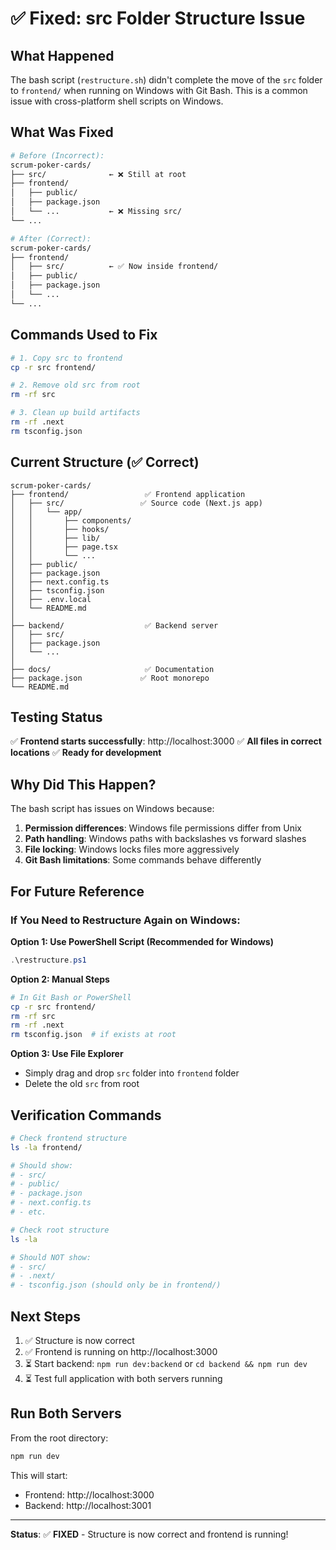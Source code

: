 # ✅ Fixed: src Folder Structure Issue

## What Happened

The bash script (`restructure.sh`) didn't complete the move of the `src` folder to `frontend/` when running on Windows with Git Bash. This is a common issue with cross-platform shell scripts on Windows.

## What Was Fixed

```bash
# Before (Incorrect):
scrum-poker-cards/
├── src/              ← ❌ Still at root
├── frontend/
│   ├── public/
│   ├── package.json
│   └── ...           ← ❌ Missing src/
└── ...

# After (Correct):
scrum-poker-cards/
├── frontend/
│   ├── src/          ← ✅ Now inside frontend/
│   ├── public/
│   ├── package.json
│   └── ...
└── ...
```

## Commands Used to Fix

```bash
# 1. Copy src to frontend
cp -r src frontend/

# 2. Remove old src from root
rm -rf src

# 3. Clean up build artifacts
rm -rf .next
rm tsconfig.json
```

## Current Structure (✅ Correct)

```
scrum-poker-cards/
├── frontend/                 ✅ Frontend application
│   ├── src/                 ✅ Source code (Next.js app)
│   │   └── app/
│   │       ├── components/
│   │       ├── hooks/
│   │       ├── lib/
│   │       ├── page.tsx
│   │       └── ...
│   ├── public/
│   ├── package.json
│   ├── next.config.ts
│   ├── tsconfig.json
│   ├── .env.local
│   └── README.md
│
├── backend/                  ✅ Backend server
│   ├── src/
│   ├── package.json
│   └── ...
│
├── docs/                     ✅ Documentation
├── package.json             ✅ Root monorepo
└── README.md
```

## Testing Status

✅ **Frontend starts successfully**: http://localhost:3000
✅ **All files in correct locations**
✅ **Ready for development**

## Why Did This Happen?

The bash script has issues on Windows because:
1. **Permission differences**: Windows file permissions differ from Unix
2. **Path handling**: Windows paths with backslashes vs forward slashes
3. **File locking**: Windows locks files more aggressively
4. **Git Bash limitations**: Some commands behave differently

## For Future Reference

### If You Need to Restructure Again on Windows:

**Option 1: Use PowerShell Script (Recommended for Windows)**
```powershell
.\restructure.ps1
```

**Option 2: Manual Steps**
```bash
# In Git Bash or PowerShell
cp -r src frontend/
rm -rf src
rm -rf .next
rm tsconfig.json  # if exists at root
```

**Option 3: Use File Explorer**
- Simply drag and drop `src` folder into `frontend` folder
- Delete the old `src` from root

## Verification Commands

```bash
# Check frontend structure
ls -la frontend/

# Should show:
# - src/
# - public/
# - package.json
# - next.config.ts
# - etc.

# Check root structure
ls -la

# Should NOT show:
# - src/
# - .next/
# - tsconfig.json (should only be in frontend/)
```

## Next Steps

1. ✅ Structure is now correct
2. ✅ Frontend is running on http://localhost:3000
3. ⏳ Start backend: `npm run dev:backend` or `cd backend && npm run dev`
4. ⏳ Test full application with both servers running

## Run Both Servers

From the root directory:
```bash
npm run dev
```

This will start:
- Frontend: http://localhost:3000
- Backend: http://localhost:3001

---

**Status**: ✅ **FIXED** - Structure is now correct and frontend is running!
